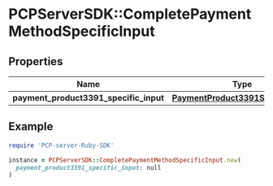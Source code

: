 # PCPServerSDK::CompletePaymentMethodSpecificInput

## Properties

| Name | Type | Description | Notes |
| ---- | ---- | ----------- | ----- |
| **payment_product3391_specific_input** | [**PaymentProduct3391SpecificInput**](PaymentProduct3391SpecificInput.md) |  | [optional] |

## Example

```ruby
require 'PCP-server-Ruby-SDK'

instance = PCPServerSDK::CompletePaymentMethodSpecificInput.new(
  payment_product3391_specific_input: null
)
```

